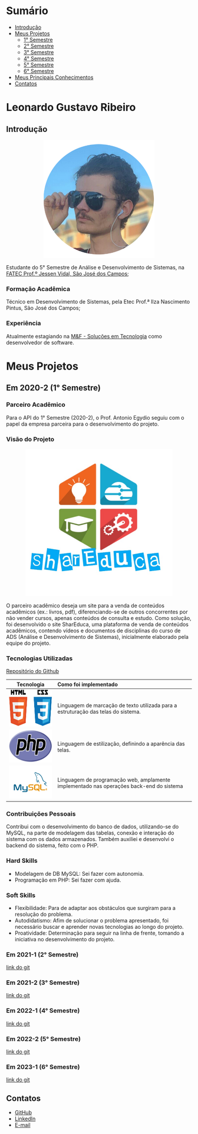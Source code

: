# Sumário

- [Introdução](#leonardo-gustavo-ribeiro)
- [Meus Projetos](#meus-projetos)
  - [1° Semestre](#em-2020-2-1-semestre)
  - [2° Semestre](#em-2021-1-2-semestre)
  - [3° Semestre](#em-2021-2-3-semestre)
  - [4° Semestre](#em-2022-1-4-semestre)
  - [5° Semestre](#em-2022-2-5-semestre)
  - [6° Semestre](#em-2023-1-6-semestre)
- [Meus Principais Conhecimentos](#meus-principais-conhecimentos)
- [Contatos](#contatos)

# Leonardo Gustavo Ribeiro
## Introdução
<p align=center>
  <a href="https://github.com/Leo0256">
    <img width="300" src="https://github.com/Leo0256/portfolio_tg_apis/blob/main/images/perfil.png"/>
  </a>
</p>

Estudante do 5° Semestre de Análise e Desenvolvimento de Sistemas, na [FATEC Prof.º Jessen Vidal, São José dos Campos](https://fatecsjc-prd.azurewebsites.net/);

### Formação Acadêmica
Técnico em Desenvolvimento de Sistemas, pela Etec Prof.ª Ilza Nascimento Pintus, São José dos Campos;

### Experiência
Atualmente estagiando na [M&F - Soluções em Tecnologia](http://www.mfinformatica.com/) como desenvolvedor de software.

# Meus Projetos

## Em 2020-2 (1° Semestre)

### Parceiro Acadêmico
Para o API do 1° Semestre (2020-2), o Prof. Antonio Egydio seguiu com o papel da empresa parceira para o desenvolvimento do projeto.

### Visão do Projeto

<p align="center">
  <img width="400" src="https://github.com/Leo0256/portfolio_tg_apis/blob/main/images/SharEduca.jpeg"/>
</p>

O parceiro acadêmico deseja um site para a venda de conteúdos acadêmicos (ex.: livros, pdf), diferenciando-se de outros concorrentes por não vender cursos, apenas conteúdos de consulta e estudo.
Como solução, foi desenvolvido o site SharEduca, uma plataforma de venda de conteúdos acadêmicos, contendo vídeos e documentos de disciplinas do curso de ADS (Análise e Desenvolvimento de Sistemas), inicialmente elaborado pela equipe do projeto.

### Tecnologias Utilizadas

[Repositório do Github](https://github.com/Leo0256/Equipe_Lider-Projeto_Integrador)

|Tecnologia|Como foi implementado|
|-|:-|
|<img src="https://github.com/Leo0256/portfolio_tg_apis/blob/main/images/html-css.jpg" height="100"/>|Linguagem de marcação de texto utilizada para a estruturação das telas do sistema.|
|<img src="https://github.com/Leo0256/portfolio_tg_apis/blob/main/images/php.png" height="90"/>|Linguagem de estilização, definindo a aparência das telas.|
|<img src="https://github.com/Leo0256/portfolio_tg_apis/blob/main/images/mysql.png" height="90"/>|Linguagem de programação web, amplamente implementado nas operações back-end do sistema|

### Contribuições Pessoais
Contribui com o desenvolvimento do banco de dados, utilizando-se do MySQL, na parte de modelagem das tabelas, conexão e interação do sistema com os dados armazenados.
Também auxiliei e desenvolvi o backend do sistema, feito com o PHP.

### Hard Skills
- Modelagem de DB MySQL: Sei fazer com autonomia.
- Programação em PHP: Sei fazer com ajuda.

### Soft Skills
- Flexibilidade: Para de adaptar aos obstáculos que surgiram para a resolução do problema.
- Autodidatismo: Afim de solucionar o problema apresentado, foi necessário buscar e aprender novas tecnologias ao longo do projeto.
- Proatividade: Determinação para seguir na linha de frente, tomando a iniciativa no desenvolvimento do projeto.


### Em 2021-1 (2° Semestre)
[link do git](https://github.com/Leo0256/Equipe_Lider-Projeto_GSW)

### Em 2021-2 (3° Semestre)
[link do git](https://github.com/Leo0256/API-IoniCRM_IonicHealth)

### Em 2022-1 (4° Semestre)
[link do git](https://github.com/Leo0256/API-4-SrSoja-2022-1)

### Em 2022-2 (5° Semestre)
[link do git](#)

### Em 2023-1 (6° Semestre)
[link do git](#)

## Contatos
- [GitHub](https://github.com/Leo0256)
- [LinkedIn](https://www.linkedin.com/in/leonardo-gustavo-ribeiro-ba23831b6/)
- [E-mail](leo.ribeiro0256@gmail.com)

